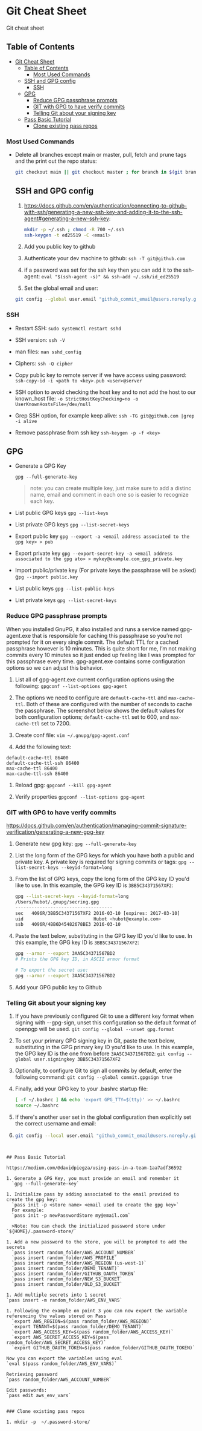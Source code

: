 # Git Cheat Sheet

Git cheat sheet

## Table of Contents

- [Git Cheat Sheet](#git-cheat-sheet)
  - [Table of Contents](#table-of-contents)
    - [Most Used Commands](#most-used-commands)
  - [SSH and GPG config](#ssh-and-gpg-config)
    - [SSH](#ssh)
  - [GPG](#gpg)
    - [Reduce GPG passphrase prompts](#reduce-gpg-passphrase-prompts)
    - [GIT with GPG to have verify commits](#git-with-gpg-to-have-verify-commits)
    - [Telling Git about your signing key](#telling-git-about-your-signing-key)
  - [Pass Basic Tutorial](#pass-basic-tutorial)
    - [Clone existing pass repos](#clone-existing-pass-repos)

### Most Used Commands


- Delete all branches except main or master, pull, fetch and prune tags and the print out the repo status:
  ```bash
  git checkout main || git checkout master ; for branch in $(git branch | awk {'print $1$2'} | grep -Ev "^master$|^\*master$|^main$|^\*main$") ; do git branch -D ${branch} ; done && git pull && git fetch --all --prune --prune-tags && git status
  ```

  ## SSH and GPG config

  1. https://docs.github.com/en/authentication/connecting-to-github-with-ssh/generating-a-new-ssh-key-and-adding-it-to-the-ssh-agent#generating-a-new-ssh-key:
	 ```bash
	 mkdir -p ~/.ssh ; chmod -R 700 ~/.ssh
	 ssh-keygen -t ed25519 -C <email>
	 ```

  1. Add you public key to github
  1. Authenticate your dev machine to github:
  	`ssh -T git@github.com`

  1. if a password was set for the ssh key then you can add it to the ssh-agent:
  	`eval "$(ssh-agent -s)" && ssh-add ~/.ssh/id_ed25519`

  1. Set the global email and user:

  	```bash
  	git config --global user.email "github_commit_email@users.noreply.github.com" ; git config --global user.name "change_me"
  	```

### SSH

- Restart SSH:
  `sudo systemctl restart sshd`

- SSH version:
  `ssh -V`

- man files:
  `man sshd_config`

- Ciphers:
  `ssh -Q cipher`

- Copy public key to remote server if we have access using password:
  `ssh-copy-id -i <path to <key>.pub <user>@server`

- SSH option to avoid checking the host key and to not add the host to our known_host file:
  `-o StrictHostKeyChecking=no -o UserKnownHostsFile=/dev/null`

- Grep SSH option, for example keep alive:
  `ssh -TG git@github.com |grep -i alive`

- Remove passphrase from ssh key
  `ssh-keygen -p -f <key>`

## GPG

- Generate a GPG Key

  `gpg --full-generate-key`

  >note: you can create multiple key, just make sure to add a distinc name, email and comment in each one so is easier to recognize each key.

- List public GPG keys
  `gpg --list-keys`

- List private GPG keys
  `gpg --list-secret-keys`

- Export public key
  `gpg --export -a <email address associated to the gpg key> > pub`

- Export private key
  `gpg --export-secret-key -a <email address associated to the gpg ato> > mykey@example.com_gpg_private.key`

- Import public/private key (For private keys the passphrase will be asked)
  g`pg --import public.key`

- List public keys
  `gpg --list-public-keys`

- List private keys
  `gpg --list-secret-keys`


### Reduce GPG passphrase prompts

When you installed GnuPG, it also installed and runs a service named gpg-agent.exe that is responsible for caching this passphrase so you’re not prompted for it on every single commit. The default TTL for a cached passphrase however is 10 minutes. This is quite short for me, I’m not making commits every 10 minutes so it just ended up feeling like I was prompted for this passphrase every time. gpg-agent.exe contains some configuration options so we can adjust this behavior.

1. List all of gpg-agent.exe current configuration options using the following:
    `gpgconf --list-options gpg-agent`

1. The options we need to configure are `default-cache-ttl` and `max-cache-ttl`. Both of these are configured with the number of seconds to cache the passphrase. The screenshot below shows the default values for both configuration options; `default-cache-ttl` set to 600, and `max-cache-ttl` set to 7200.

1. Create conf file:
    `vim ~/.gnupg/gpg-agent.conf`

1. Add the following text:

```
default-cache-ttl 86400
default-cache-ttl-ssh 86400
max-cache-ttl 86400
max-cache-ttl-ssh 86400
```
1. Reload gpg:
    `gpgconf --kill gpg-agent`

1. Verify properties
    `gpgconf --list-options gpg-agent`

### GIT with GPG to have verify commits

https://docs.github.com/en/authentication/managing-commit-signature-verification/generating-a-new-gpg-key

1. Generate new gpg key:
	`gpg --full-generate-key`

1. List the long form of the GPG keys for which you have both a public and private key. A private key is required for signing commits or tags:
	`gpg --list-secret-keys --keyid-format=long`

1. From the list of GPG keys, copy the long form of the GPG key ID you'd like to use. In this example, the GPG key ID is `3BB5C34371567XF2`:

	```bash
	gpg --list-secret-keys --keyid-format=long
	/Users/hubot/.gnupg/secring.gpg
	------------------------------------
	sec   4096R/3BB5C34371567XF2 2016-03-10 [expires: 2017-03-10]
	uid                          Hubot <hubot@example.com>
	ssb   4096R/4BB6D45482678BE3 2016-03-10
	```
2. Paste the text below, substituting in the GPG key ID you'd like to use. In this example, the GPG key ID is `3BB5C34371567XF2`:

	```bash
	gpg --armor --export 3AA5C34371567BD2
	# Prints the GPG key ID, in ASCII armor format

	# To export the secret use:
	gpg --armor --export 3AA5C34371567BD2
	```

3. Add your GPG public key to Github

### Telling Git about your signing key

1. If you have previously configured Git to use a different key format when signing with --gpg-sign, unset this configuration so the default format of openpgp will be used.
	`git config --global --unset gpg.format`

1. To set your primary GPG signing key in Git, paste the text below, substituting in the GPG primary key ID you'd like to use. In this example, the GPG key ID is the one from before `3AA5C34371567BD2`:
	`git config --global user.signingkey 3BB5C34371567XF2`

1. Optionally, to configure Git to sign all commits by default, enter the following command:
	`git config --global commit.gpgsign true`

1. Finally, add your GPG key to your .bashrc startup file:
	```bash
	[ -f ~/.bashrc ] && echo 'export GPG_TTY=$(tty)' >> ~/.bashrc
	source ~/.bashrc
	```
1. If there's another user set in the global configuration then explicitly set the correct username and email:
2.
	```bash
	git config --local user.email "github_commit_email@users.noreply.github.com" ; git config --local user.name "change_me" ; git config --local --unset gpg.format ; git config --local user.signingkey 3BB5C34371567XF2
  ```


## Pass Basic Tutorial

https://medium.com/@davidpiegza/using-pass-in-a-team-1aa7adf36592

1. Generate a GPG Key, you must provide an email and remember it
	`gpg --full-generate-key`

1. Initialize pass by adding associated to the email provided to create the gpg key:
    `pass init -p <store name> <email used to create the gpg key>`
	For example:
	`pass init -p newPasswordStore my@email.com`

    >Note: You can check the initialized password store under `${HOME}/.password-store/`

1. Add a new password to the store, you will be prompted to add the secrets
    `pass insert random_folder/AWS_ACCOUNT_NUMBER`
    `pass insert random_folder/AWS_PROFILE`
    `pass insert random_folder/AWS_REGION (us-west-1)`
    `pass insert random_folder/DEMO_TENANT)`
    `pass insert random_folder/GITHUB_OAUTH_TOKEN`
    `pass insert random_folder/NEW_S3_BUCKET`
    `pass insert random_folder/OLD_S3_BUCKET`

1. Add multiple secrets into 1 secret
`pass insert -m random_folder/AWS_ENV_VARS`

1. Following the example on point 3 you can now export the variable referencing the values stored on Pass
    `export AWS_REGION=$(pass random_folder/AWS_REGION)`
    `export TENANT=$(pass random_folder/DEMO_TENANT)`
    `export AWS_ACCESS_KEY=$(pass random_folder/AWS_ACCESS_KEY)`
    `export AWS_SECRET_ACCESS_KEY=$(pass random_folder/AWS_SECRET_ACCESS_KEY)`
    `export GITHUB_OAUTH_TOKEN=$(pass random_folder/GITHUB_OAUTH_TOKEN)`

Now you can export the variables using eval
`eval $(pass random_folder/AWS_ENV_VARS)`

Retrieving password
`pass random_folder/AWS_ACCOUNT_NUMBER`

Edit passwords:
`pass edit aws_env_vars`


### Clone existing pass repos

1. mkdir -p  ~/.password-store/

